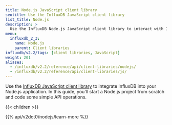 ```yaml
---
title: Node.js JavaScript client library
seotitle: Use the InfluxDB JavaScript client library
list_title: Node.js
description: >
  Use the InfluxDB Node.js JavaScript client library to interact with InfluxDB.
menu:
  influxdb_2_3:
    name: Node.js
    parent: Client libraries
influxdb/v2.2/tags: [client libraries, JavaScript]
weight: 201
aliases:
  - /influxdb/v2.2/reference/api/client-libraries/nodejs/
  - /influxdb/v2.2/reference/api/client-libraries/js/  
---
```


Use the [InfluxDB JavaScript client library](https://github.com/influxdata/influxdb-client-js) to integrate InfluxDB into your Node.js application.
In this guide, you'll start a Node.js project from scratch and code some simple API operations.

{{< children >}}

{{% api/v2dot0/nodejs/learn-more %}}
